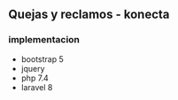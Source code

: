 
## Quejas y reclamos - konecta


### implementacion
 - bootstrap 5
 - jquery 
 - php 7.4
 - laravel 8





